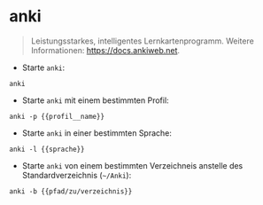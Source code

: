 # anki

> Leistungsstarkes, intelligentes Lernkartenprogramm.
> Weitere Informationen: <https://docs.ankiweb.net>.

- Starte `anki`:

`anki`

- Starte `anki` mit einem bestimmten Profil:

`anki -p {{profil__name}}`

- Starte `anki` in einer bestimmten Sprache:

`anki -l {{sprache}}`

- Starte `anki` von einem bestimmten Verzeichneis anstelle des Standardverzeichnis (`~/Anki`):

`anki -b {{pfad/zu/verzeichnis}}`
